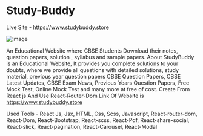 # Study-Buddy
Live Site - https://www.studybuddy.store



![image](https://user-images.githubusercontent.com/100976552/220815653-800d8d93-04e2-47c7-a427-ff823d963890.png)










An Educational Website where CBSE Students Download their notes, question papers, solution , syllabus and sample papers.
About
StudyBuddy is an Educational Website, It provides you complete solutions to your doubts, where we provide all questions with detailed solutions, study material, previous year question papers CBSE Question Papers, CBSE Latest Updates, CBSE Exam News, Previous Years Question Papers, Free Mock Test, Online Mock Test and many more at free of cost.
Create From React js And Use React-Router-Dom
Link Of Website is https://www.studybuddy.store

Used Tools - React Js, Jsx, HTML, Css, Scss, Javascript, React-router-dom, React-Dom, React-Bootstrap, React-scss, React-Pdf, React-share-social, React-slick, React-pagination, React-Carousel, React-Modal


